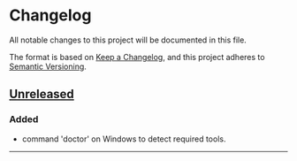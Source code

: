 # Changelog
All notable changes to this project will be documented in this file.

The format is based on [Keep a Changelog](https://keepachangelog.com/en/1.0.0/),
and this project adheres to [Semantic Versioning](https://semver.org/spec/v2.0.0.html).

## [Unreleased]
### Added
- command 'doctor' on Windows to detect required tools.

------------------------

<!-- New release template -->
<!--

------------------------

## [X.Y.Z] - YYYY-MM-DD
### Added
- for new features.

### Changed
- for changes in existing functionality.

### Deprecated
- for soon-to-be removed features. 

### Removed
- for now removed features. 

### Fixed
- for any bug fixes.

### Security
- in case of vulnerabilities.

-->

<!-- Table of releases -->
[Unreleased]: https://github.com/poirierlouis/godot_cli/compare/v0.1.0...HEAD
[0.1.0]: https://github.com/poirierlouis/godot_cli/releases/tag/v0.1.0

<!-- Table of issues -->
<!-- [issue #1]: https://github.com/poirierlouis/godot_cli/issues/1 -->
